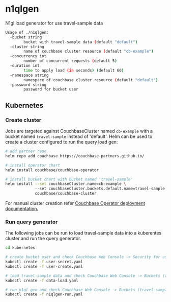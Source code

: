 # n1qlgen
N1gl load generator for use travel-sample data

```bash
Usage of ./n1qlgen:
  -bucket string
        bucket with travel-sample data (default "default")
  -cluster string
        name of couchbase cluster resource (default "cb-example")
  -concurrency int
        number of concurrent requests (default 5)
  -duration int
        time to apply load (in seconds) (default 60)
  -namespace string
        namespace of couchbase cluster resource (default "default")
  -password string
        password for bucket user
```

## Kubernetes

### Create cluster
Jobs are targeted against CouchbaseCluster named `cb-example` with a bucket named `travel-sample` instead of 'default'. 
Helm can be used to create a cluster configured to run the query load gen:
```bash
# add partner repo
helm repo add couchbase https://couchbase-partners.github.io/

# install operator chart
helm install couchbase/couchbase-operator

# install bucket chart with bucket named 'travel-sample'
helm install --set couchbaseCluster.name=cb-example \ 
             --set couchbaseCluster.buckets.default.name=travel-sample \
             couchbase/couchbase-cluster
```

For manual cluster creation refer [Couchbase Operator deployment documentation.](https://docs.couchbase.com/operator/1.1/install-kubernetes.html)

### Run query generator
The following jobs can be run to load travel-sample data into a kuberentes cluster and run the query generator.
```bash
cd kubernetes

# create bucket user and check Couchbase Web Console -> Security for user named 'travel-sample'
kubectl create -f user-secret.yaml
kubectl create -f user-create.yaml

# load travel-sample data and check Couchbase Web Console -> Buckets (travel-sample) -> statistics
kubectl create -f data-load.yaml

# run n1ql gen and check Couchbase Web Console -> Buckets (travel-sample)  -> statistics -> Query
kubectl create -f n1qlgen-run.yaml
```
